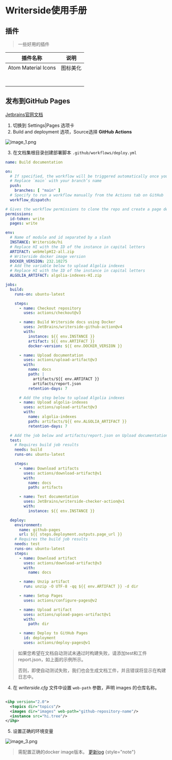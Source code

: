 # Writerside使用手册

## 插件

> 一些好用的插件

| 插件名称                | 说明   |
|---------------------|------|
| Atom Material Icons | 图标美化 |
|                     |      |
|                     |      |
|                     |      |
|                     |      |
|                     |      |
|                     |      |
|                     |      |



## 发布到GitHub Pages

[Jetbrains官网文档](https://www.jetbrains.com/help/writerside//deploy-docs-to-github-pages.html)

1. 切换到 Settings|Pages 选项卡
2. Build and deployment 选项，Source选择 **GitHub Actions**

![image_1.png](image_1.png)

3. 在文档集根目录创建部署脚本 `.github/workflows/deploy.yml`

```yaml
name: Build documentation

on:
  # If specified, the workflow will be triggered automatically once you push to the `main` branch.
  # Replace `main` with your branch’s name
  push:
    branches: [ "main" ]
  # Specify to run a workflow manually from the Actions tab on GitHub
  workflow_dispatch:

# Gives the workflow permissions to clone the repo and create a page deployment
permissions:
  id-token: write
  pages: write

env:
  # Name of module and id separated by a slash
  INSTANCE: Writerside/hi
  # Replace HI with the ID of the instance in capital letters
  ARTIFACT: webHelpHI2-all.zip
  # Writerside docker image version
  DOCKER_VERSION: 232.10275
  # Add the variable below to upload Algolia indexes
  # Replace HI with the ID of the instance in capital letters
  ALGOLIA_ARTIFACT: algolia-indexes-HI.zip

jobs:
  build:
    runs-on: ubuntu-latest

    steps:
      - name: Checkout repository
        uses: actions/checkout@v3

      - name: Build Writerside docs using Docker
        uses: JetBrains/writerside-github-action@v4
        with:
          instance: ${{ env.INSTANCE }}
          artifact: ${{ env.ARTIFACT }}
          docker-version: ${{ env.DOCKER_VERSION }}

      - name: Upload documentation
        uses: actions/upload-artifact@v3
        with:
          name: docs
          path: |
            artifacts/${{ env.ARTIFACT }}
            artifacts/report.json
          retention-days: 7

      # Add the step below to upload Algolia indexes
      - name: Upload algolia-indexes
        uses: actions/upload-artifact@v3
        with:
          name: algolia-indexes
          path: artifacts/${{ env.ALGOLIA_ARTIFACT }}
          retention-days: 7

  # Add the job below and artifacts/report.json on Upload documentation step above if you want to fail the build when documentation contains errors
  test:
    # Requires build job results
    needs: build
    runs-on: ubuntu-latest

    steps:
      - name: Download artifacts
        uses: actions/download-artifact@v1
        with:
          name: docs
          path: artifacts

      - name: Test documentation
        uses: JetBrains/writerside-checker-action@v1
        with:
          instance: ${{ env.INSTANCE }}

  deploy:
    environment:
      name: github-pages
      url: ${{ steps.deployment.outputs.page_url }}
    # Requires the build job results
    needs: test
    runs-on: ubuntu-latest
    steps:
      - name: Download artifact
        uses: actions/download-artifact@v3
        with:
          name: docs

      - name: Unzip artifact
        run: unzip -O UTF-8 -qq ${{ env.ARTIFACT }} -d dir

      - name: Setup Pages
        uses: actions/configure-pages@v2

      - name: Upload artifact
        uses: actions/upload-pages-artifact@v1
        with:
          path: dir

      - name: Deploy to GitHub Pages
        id: deployment
        uses: actions/deploy-pages@v1
```

> 如果您希望在文档自动测试未通过时构建失败，请添加test和工件 report.json，如上面的示例所示。
>
> 否则，即使自动测试失败，我们也会生成文档工件，并且错误将显示在构建日志中。

4. 在 _writerside.cfg_ 文件中设置 `web-path` 参数，声明 images 的仓库名称。

```xml

<ihp version="2.0">
  <topics dir="topics"/>
  <images dir="images" web-path="github-repository-name"/>
  <instance src="hi.tree"/>
</ihp>
```

5. 设置正确的环境变量

![image_3.png](image_3.png)

> 需配置正确的docker image版本。  [更新log](https://plugins.jetbrains.com/plugin/20158-writerside/docs/2023.11.232.10275.html)
> {style="note"}

